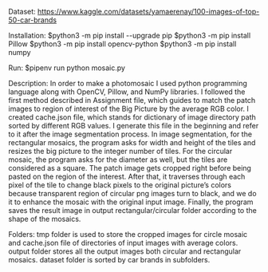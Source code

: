 Dataset: https://www.kaggle.com/datasets/yamaerenay/100-images-of-top-50-car-brands

Installation:
    $python3 -m pip install --upgrade pip
    $python3 -m pip install Pillow
    $python3 -m pip install opencv-python
    $python3 -m pip install numpy


Run:
    $pipenv run python mosaic.py


Description:
    In order to make a photomosaic I used python programming language along with OpenCV, 
    Pillow, and NumPy libraries. I followed the first method described in Assignment file, which
    guides to match the patch images to region of interest of the Big Picture by the average RGB
    color. I created cache.json file, which stands for dictionary of image directory path sorted by 
    different RGB values. I generate this file in the beginning and refer to it after the image 
    segmentation process. In image segmentation, for the rectangular mosaics, the program asks for 
    width and height of the tiles and resizes the big picture to the integer number of tiles. For the 
    circular mosaic, the program asks for the diameter as well, but the tiles are considered as a 
    square. The patch image gets cropped right before being pasted on the region of the interest. 
    After that, it traverses through each pixel of the tile to change black pixels to the original 
    picture’s colors because transparent region of circular png images turn to black, and we do it to 
    enhance the mosaic with the original input image. Finally, the program saves the result image in
    output rectangular/circular folder according to the shape of the mosaics.


Folders:
    tmp folder is used to store the cropped images for circle mosaic and cache.json file of directories of input images with average colors.
    output folder stores all the output images both circular and rectangular mosaics.
    dataset folder is sorted by car brands in subfolders.
    

